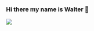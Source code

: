 ### Hi there my name is Walter 👋


<p align="left">
  <a href="https://www.linkedin.com/in/walter-ferreira-161b871b9/" alt="linkedin">
    <img src="https://img.shields.io/badge/-linkedin-1C1C1C?style=for-the-badge&logo=linkedin&logoColor=FFFFFF&link=devwalterjr@gmail.com"/>
  </a>
  
</p>

